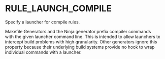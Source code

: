  

# RULE_LAUNCH_COMPILE  
Specify a launcher for compile rules.  

Makefile Generators and the Ninja generator prefix
compiler commands with the given launcher command line.
This is intended to allow launchers to intercept build problems
with high granularity.  Other generators ignore this property
because their underlying build systems provide no hook to wrap
individual commands with a launcher.  

